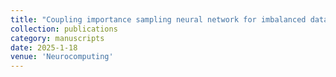 ```yaml
---
title: "Coupling importance sampling neural network for imbalanced data classification with multi-level learning bias"
collection: publications
category: manuscripts
date: 2025-1-18
venue: 'Neurocomputing'
---
```

